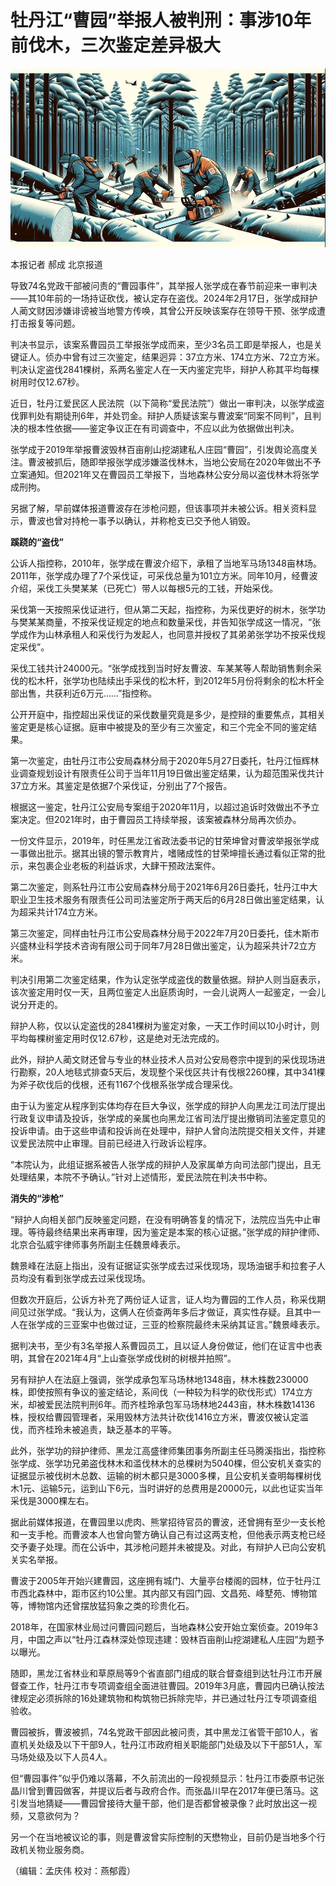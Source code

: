 # 牡丹江“曹园”举报人被判刑：事涉10年前伐木，三次鉴定差异极大

![d3b0e015d24f46a48262051e8eb9c5c8.jpg](https://raw.githubusercontent.com/qqhsx/qqnews_image/main/2024/02/17/牡丹江“曹园”举报人被判刑：事涉10年前伐木，三次鉴定差异极大/d3b0e015d24f46a48262051e8eb9c5c8.jpg)

本报记者 郝成 北京报道

导致74名党政干部被问责的“曹园事件”，其举报人张学成在春节前迎来一审判决——其10年前的一场持证砍伐，被认定存在盗伐。2024年2月17日，张学成辩护人蔺文财因涉嫌诽谤被当地警方传唤，其曾公开反映该案存在领导干预、张学成遭打击报复等问题。

判决书显示，该案系曹园员工举报张学成而来，至少3名员工即是举报人，也是关键证人。侦办中曾有过三次鉴定，结果迥异：37立方米、174立方米、72立方米。判决认定盗伐2841棵树，系两名鉴定人在一天内鉴定完毕，辩护人称其平均每棵树用时仅12.67秒。

近日，牡丹江爱民区人民法院（以下简称“爱民法院”）做出一审判决，以张学成盗伐罪判处有期徒刑6年，并处罚金。辩护人质疑该案与曹波案“同案不同判”，且判决的根本性依据——鉴定争议正在有司调查中，不应以此为依据做出判决。

张学成于2019年举报曹波毁林百亩削山挖湖建私人庄园“曹园”，引发舆论高度关注。曹波被抓后，随即举报张学成涉嫌滥伐林木，当地公安局在2020年做出不予立案通知。但2021年又在曹园员工举报下，当地森林公安分局以盗伐林木将张学成刑拘。

另据了解，早前媒体报道曹波存在涉枪问题，但该事项并未被公诉。相关资料显示，曹波也曾对持枪一事予以确认，并称枪支已交予他人销毁。

**蹊跷的“盗伐”**

公诉人指控称，2010年，张学成在曹波介绍下，承租了当地军马场1348亩林场。2011年，张学成办理了7个采伐证，可采伐总量为101立方米。同年10月，经曹波介绍，采伐工头樊某某（已死亡）带人以每根5元的工钱，开始采伐。

采伐第一天按照采伐证进行，但从第二天起，指控称，为采伐更好的树木，张学功与樊某某商量，不按采伐证规定的地点和数量采伐，并告知张学成这一情况，“张学成作为山林承租人和采伐行为发起人，也同意并授权了其弟弟张学功不按采伐规定采伐”。

采伐工钱共计24000元。“张学成找到当时好友曹波、车某某等人帮助销售剩余采伐的松木杆，张学功也陆续出手采伐的松木杆，到2012年5月份将剩余的松木杆全部出售，共获利近6万元……”指控称。

公开开庭中，指控超出采伐证的采伐数量究竟是多少，是控辩的重要焦点，其相关鉴定更是核心证据。庭审中被提及的至少有三次鉴定，和三个完全不同的鉴定结果。

第一次鉴定，由牡丹江市公安局森林分局于2020年5月27日委托，牡丹江恒辉林业调查规划设计有限责任公司于当年11月19日做出鉴定结果，认为超范围采伐共计37立方米。其鉴定是依据7个采伐证，分别出了7个报告。

根据这一鉴定，牡丹江公安局专案组于2020年11月，以超过追诉时效做出不予立案决定。但2021年时，由于曹园员工持续举报，该案被森林分局再次侦办。

一份文件显示，2019年，时任黑龙江省政法委书记的甘荣坤曾对曹波举报张学成一事做出批示。据其出镜的警示教育片，嗜赌成性的甘荣坤擅长通过看似正常的批示，来包裹企业老板的利益诉求，大肆干预政法案件。

第二次鉴定，则系牡丹江市公安局森林分局于2021年6月26日委托，牡丹江中大职业卫生技术服务有限责任公司司法鉴定所于两天后的6月28日做出鉴定结果，认为超采共计174立方米。

第三次鉴定，同样由牡丹江市公安局森林分局于2022年7月20日委托，佳木斯市兴盛林业科学技术咨询有限公司于同年7月28日做出鉴定，认为超采共计72立方米。

判决引用第二次鉴定结果，作为认定张学成盗伐的数量依据。辩护人则当庭表示，该次鉴定用时仅一天，且两位鉴定人出庭质询时，一会儿说两人一起鉴定，一会儿说分开走的。

辩护人称，仅以认定盗伐的2841棵树为鉴定对象，一天工作时间以10小时计，则平均每棵树鉴定用时仅12.67秒，这是绝对无法完成的。

此外，辩护人蔺文财还曾与专业的林业技术人员对公安局卷宗中提到的采伐现场进行勘察，20人地毯式排查5天后，发现整个采伐区共计有伐根2260棵，其中341棵为斧子砍伐后的伐根，还有1167个伐根系张学成合理采伐。

由于认为鉴定从程序到实体均存在巨大争议，张学成的辩护人向黑龙江司法厅提出行政复议申请及投诉，张学成的亲属也向黑龙江省司法厅提出撤销司法鉴定意见的投诉申请。由于这些申请和投诉尚在处理中，辩护人曾向法院提交相关文件，并建议爱民法院中止审理。目前已经进入行政诉讼程序。

“本院认为，此组证据系被告人张学成的辩护人及家属单方向司法部门提出，且无处理结果，本院不予确认。”针对上述情形，爱民法院在判决书中称。

**消失的“涉枪”**

“辩护人向相关部门反映鉴定问题，在没有明确答复的情况下，法院应当先中止审理。等待最终结果出来再审理，因为鉴定是本案的核心证据。”张学成的辩护律师、北京合弘威宇律师事务所副主任魏景峰表示。

魏景峰在法庭上指出，没有证据证实张学成去过采伐现场，现场油锯手和拉套子人员均没有看到张学成去过采伐现场。

但数次开庭后，公诉方补充了两份证人证言，证人均为曹园的工作人员，称采伐期间见过张学成。“我认为，这俩人在侦查两年多后才做证，真实性存疑。且其中一人在张学成的三亚案中也做过证，三亚的检察院最终未采纳其证言。”魏景峰表示。

据判决书，至少有3名举报人系曹园员工，且以证人身份做证，他们在证言中也表明，其曾在2021年4月“上山查张学成伐树的树根并拍照”。

另有辩护人在法庭上强调，张学成承包军马场林地1348亩，林木株数230000株，即使按照有争议的鉴定结论，系间伐（一种较为科学的砍伐形式）174立方米，却被爱民法院判刑6年。而齐桂玲承包军马场林地2443亩，林木株数14136株，授权给曹园管理者，采用毁林方法共计砍伐1416立方米，曹波仅被认定滥伐，而齐桂玲未被追责，缺乏基本的平等。

此外，张学功的辩护律师、黑龙江高盛律师集团事务所副主任马腾溪指出，指控称张学成、张学功兄弟盗伐林木和滥伐林木的总棵树为5040棵，但公安机关查实的证据显示被伐树木总数、运输的树木都只是3000多棵，且公安机关查明每棵树伐木1元、运输5元，运到山下6元，当时讲好的总费用是20000元，以此也证实当年采伐是3000棵左右。

据此前媒体报道，在曹园里以虎肉、熊掌招待官员的曹波，还曾拥有至少一支长枪和一支手枪。而曹波本人也曾向警方确认自己有过这两支枪，但他表示两支枪已经交予妻子处理。而在公诉中，其涉枪问题并未被提及。对此，有辩护人已向公安机关实名举报。

曹波于2005年开始兴建曹园，这座拥有城门、大量亭台楼阁的园林，位于牡丹江市西北森林中，距市区约10公里。其内部又有园门园、文昌苑、峰墅苑、博物馆等，博物馆内还曾摆放猛犸象之类的珍贵化石。

2018年，在国家林业局过问曹园问题后，当地森林公安开始立案侦查。2019年3月，中国之声以“牡丹江森林深处惊现违建：毁林百亩削山挖湖建私人庄园”为题予以曝光。

随即，黑龙江省林业和草原局等9个省直部门组成的联合督查组到达牡丹江市开展督查工作，牡丹江市专项调查组全面进驻曹园。2019年3月底，曹园内已确认按法律规定必须拆除的16处建筑物和构筑物已拆除完毕，并已通过牡丹江专项调查组验收。

曹园被拆，曹波被抓，74名党政干部因此被问责，其中黑龙江省管干部10人，省直机关处级及以下干部9人，牡丹江市政府相关职能部门处级及以下干部51人，军马场处级及以下人员4人。

但“曹园事件”似乎仍难以落幕，不久前流出的一段视频显示：牡丹江市委原书记张晶川曾到曹园做客，并提议后者与政府合作。而张晶川早在2017年便已落马。这引发当地猜疑——曹园曾接待大量干部，他们是否都曾被录像？此时放出这一视频，又意欲何为？

另一个在当地被议论的事，则是曹波曾实际控制的天懋物业，目前仍是当地多个行政机关物业服务商。

（编辑：孟庆伟 校对：燕郁霞）

